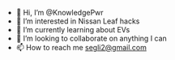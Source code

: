- 👋 Hi, I’m @KnowledgePwr
- 👀 I’m interested in Nissan Leaf hacks
- 🌱 I’m currently learning about EVs
- 💞️ I’m looking to collaborate on anything I can
- 📫 How to reach me segli2@gmail.com 

<!---
KnowledgePwr/KnowledgePwr is a ✨ special ✨ repository because its `README.md` (this file) appears on your GitHub profile.
You can click the Preview link to take a look at your changes.
--->
